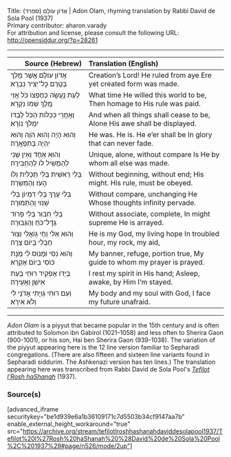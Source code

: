 <html>
<head></head>
<body>
Title: אֲדוֹן עוֹלָם (ספרד)‏ | Adon Olam, rhyming translation by Rabbi David de Sola Pool (1937)<br />
Primary contributor: aharon.varady<br />
For attribution and license, please consult the following URL: <a href="http://opensiddur.org/?p=28261">http://opensiddur.org/?p=28261</a>
<p />
<hr />

<table style="margin-left: auto;margin-right: auto;" class="draggable">
<thead><tr><th id="x" style="text-align: right;">Source (Hebrew)</th><th style="text-align: left;">Translation (English)</th></tr></thead>
<tbody>
<tr><td style="vertical-align:top;">
<div class="liturgy" lang="he">
אֲדוֹן עוֹלָם אֲשֶׁר מָלַךְ 
בְּטֶֽרֶם כׇּל־יְצִיר נִבְרָא׃
</span></div></td>
 
<td style="vertical-align:top;">
<div class="english" lang="en">
Creation’s Lord! He ruled from aye 
Ere yet created form was made. 
</div></td></tr>


<tr><td style="vertical-align:top;">
<div class="liturgy" lang="he">
לְעֵת נַֽעֲשָׂה כְּחֶפְצוֹ כֹּל 
אֲזַי מֶֽלֶךְ שְׁמוֹ נִקְרָא׃
</span></div></td>
 
<td style="vertical-align:top;">
<div class="english" lang="en">
What time He willed this world to be, 
Then homage to His rule was paid. 
</div></td></tr>


<tr><td style="vertical-align:top;">
<div class="liturgy" lang="he">
וְאַֽחֲרֵי כִּכְלּוֹת הַכֹּל 
לְבַדּוֹ יִמְלֹךְ נוֹרָא׃
</span></div></td>
 
<td style="vertical-align:top;">
<div class="english" lang="en">
And when all things shall cease to be, 
Alone His awe shall be displayed. 
</div></td></tr>


<tr><td style="vertical-align:top;">
<div class="liturgy" lang="he">
וְהוּא הָיָה וְהוּא הֹוֶה 
וְהוּא יִֽהְיֶה בְּתִפְאֲרָה׃
</span></div></td>
 
<td style="vertical-align:top;">
<div class="english" lang="en">
He was. He is. He e’er shall be 
In glory that can never fade. 
</div></td></tr>


<tr><td style="vertical-align:top;">
<div class="liturgy" lang="he">
וְהוּא אֶחָד וְאֵין שֵׁנִי 
לְהַמְשִׁיל לוֹ לְהַחְבִּירָה׃
</span></div></td>
 
<td style="vertical-align:top;">
<div class="english" lang="en">
Unique, alone, without compare 
Is He by whom all else was made. 
</div></td></tr>


<tr><td style="vertical-align:top;">
<div class="liturgy" lang="he">
בְּלִי רֵאשִׁית בְּלִי תַּכְלִית 
וְלוֹ הָעֹז וְהַמִּשְׂרָה׃
</span></div></td>
 
<td style="vertical-align:top;">
<div class="english" lang="en">
Without beginning, without end; 
His might. His rule, must be obeyed. 
</div></td></tr>


<tr><td style="vertical-align:top;">
<div class="liturgy" lang="he">
בְּלִי עֵֽרֶךְ בְּלִי דִמְיוֹן 
בְּלִי שִׁנּוּי וְהַתְּמוּרָה׃
</span></div></td>
 
<td style="vertical-align:top;">
<div class="english" lang="en">
Without compare, unchanging He 
Whose thoughts infinity pervade. 
</div></td></tr>


<tr><td style="vertical-align:top;">
<div class="liturgy" lang="he">
בְּלִי חִבּוּר בְּלִי פֵרוּד
גְּדׇל־כֹּחַ וְהַגְּבוּרָה׃
</span></div></td>
 
<td style="vertical-align:top;">
<div class="english" lang="en">
Without associate, complete, 
In might supreme He is arrayed. 
</div></td></tr>


<tr><td style="vertical-align:top;">
<div class="liturgy" lang="he">
וְהוּא אֵלִי וְחַי גּֽוֹאֲלִי 
וְצוּר חֶבְלִי בְּיוֹם צָרָה׃
</span></div></td>
 
<td style="vertical-align:top;">
<div class="english" lang="en">
He is my God, my living hope 
In troubled hour, my rock, my aid, 
</div></td></tr>


<tr><td style="vertical-align:top;">
<div class="liturgy" lang="he">
וְהוּא נִסִּי וּמָנוֹס לִי 
מְנָת כּוֹסִי בְּיוֹם אֶקְרָא׃
</span></div></td>
 
<td style="vertical-align:top;">
<div class="english" lang="en">
My banner, refuge, portion true, 
My guide to whom my prayer is prayed. 
</div></td></tr>


<tr><td style="vertical-align:top;">
<div class="liturgy" lang="he">
בְּיָדוֹ אַפְקִיד רוּחִי 
בְּעֵת אִישַׁן וְאָעִֽירָה׃
</span></div></td>
 
<td style="vertical-align:top;">
<div class="english" lang="en">
I rest my spirit in His hand; 
Asleep, awake, by Him I’m stayed. 
</div></td></tr>


<tr><td style="vertical-align:top;">
<div class="liturgy" lang="he">
וְעִם רוּחִי גְּוִיָּתִי 
אֲדֹנָי לִי וְלֹא אִירָא׃
</span></div></td>
 
<td style="vertical-align:top;">
<div class="english" lang="en">
My body and my soul with God, 
I face my future unafraid. 
</div></td></tr>
</tbody></table>

<hr />

<em>Adon Olam</em> is a piyyut that became popular in the 15th century and is often attributed to Solomon ibn Gabirol (1021–1058) and less often to Sherira Gaon (900-1001), or his son, Hai ben Sherira Gaon (939-1038). The variation of the piyyut appearing here is the 12 line version familiar to Sepharadi congregations. (There are also fifteen and sixteen line variants found in Sepharadi siddurim. The Ashkenazi version has ten lines.) The translation appearing here was transcribed from Rabbi David de Sola Pool's <em><a href="/?p=27181">Tefilot l'Rosh haShanah</a></em> (1937). 

<h3>Source(s)</h3>

[advanced_iframe securitykey="be1d939e6a1b36109171c7d5503b34cf9147aa7b" enable_external_height_workaround="true" src="https://archive.org/stream/tefilotlroshhashanahdaviddesolapool1937/Tefilot%20l%27Rosh%20haShanah%20%28David%20de%20Sola%20Pool%2C%201937%29#page/n526/mode/2up"]

&nbsp;
</body>
</html>